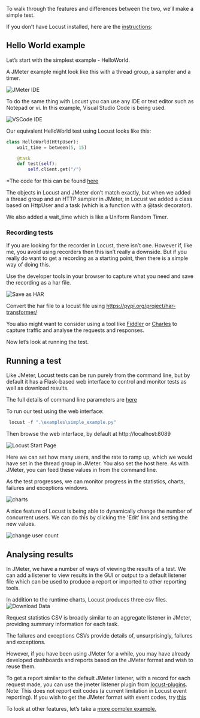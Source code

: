 To walk through the features and differences between the two, we’ll make a simple test.

If you don’t have Locust installed, here are the [instructions](https://docs.locust.io/en/latest/installation.html):

## Hello World example
Let’s start with the simplest example - HelloWorld.

A JMeter example might look like this with a thread group, a sampler and a timer.

![JMeter IDE](./images/jmeter_ide.png "JMeter IDE")

To do the same thing with Locust you can use any IDE or text editor such as Notepad or vi. In this example, Visual Studio Code is being used.

![VSCode IDE](./images/vscode_ide.png "VSCode IDE")

Our equivalent HelloWorld test using Locust looks like this:
```python
class HelloWorld(HttpUser):
    wait_time = between(5, 15)

    @task
    def test(self):
        self.client.get("/")
```
*The code for this can be found [here](./examples/simple_example.py)

The objects in Locust and JMeter don’t match exactly, but when we added a thread group and an HTTP sampler in JMeter, in Locust we added a class based on HttpUser and a task (which is a function with a @task decorator).

We also added a wait_time which is like a Uniform Random Timer.

### Recording tests
If you are looking for the recorder in Locust, there isn’t one.
However if, like me, you avoid using recorders then this isn’t really a downside. But if you really do want to get a recording as a starting point, then there is a simple way of doing this.

Use the developer tools in your browser to capture what you need and save the recording as a har file.

![Save as HAR](./images/save_as_har.png "Save as HAR")

Convert the har file to a locust file using https://pypi.org/project/har-transformer/

You also might want to consider using a tool like [Fiddler](https://www.telerik.com/fiddler) or [Charles](https://www.charlesproxy.com/) to capture traffic and analyse the requests and responses.

Now let’s look at running the test.

## Running a test
Like JMeter, Locust tests can be run purely from the command line, but by default it has a Flask-based web interface to control and monitor tests as well as download results.

The full details of command line parameters are [here](https://docs.locust.io/en/latest/configuration.html)

To run our test using the web interface:
```python
 locust -f ".\examples\simple_example.py"
```
Then browse the web interface, by default at http://localhost:8089

![Locust Start Page](./images/vscode_web_start.png "Locust Start Page")

Here we can set how many users, and the rate to ramp up, which we would have set in the thread group in JMeter. You also set the host here. As with JMeter, you can feed these values in from the command line.

As the test progresses, we can monitor progress in the statistics, charts, failures and exceptions windows.

![charts](./images/vscode_web_charts.png "charts")

A nice feature of Locust is being able to dynamically change the number of concurrent users. We can do this by clicking the 'Edit' link and setting the new values.

![change user count](./images/change_user_count.png "change user count")

## Analysing results
In JMeter, we have a number of ways of viewing the results of a test. We can add a listener to view results in the GUI or output to a default listener file which can be used to produce a report or imported to other reporting tools.

In addition to the runtime charts, Locust produces three csv files.
![Download Data](./images/download_data.png "Download Data")

Request statistics CSV is broadly similar to an aggregate listener in JMeter, providing summary information for each task.

The failures and exceptions CSVs provide details of, unsurprisingly, failures and exceptions.

However, if you have been using JMeter for a while, you may have already developed dashboards and reports based on the JMeter format and wish to reuse them.

To get a report similar to the default JMeter listener, with a record for each request made, you can use the jmeter listener plugin from [locust-plugins](https://github.com/SvenskaSpel/locust-plugins/blob/master/locust_plugins/jmeter_listener.py). Note: This does not report exit codes (a current limitation in Locust event reporting). If you wish to get the JMeter format with event codes, try [this](https://github.com/howardosborne/locust_jmeter_listener)

To look at other features, let’s take a [more complex example.](./more_complex_example.md)
